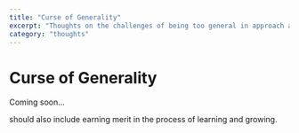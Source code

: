 ```yaml
---
title: "Curse of Generality"
excerpt: "Thoughts on the challenges of being too general in approach and focus."
category: "thoughts"
---
```


# Curse of Generality

Coming soon...

should also include earning merit in the process of learning and growing.